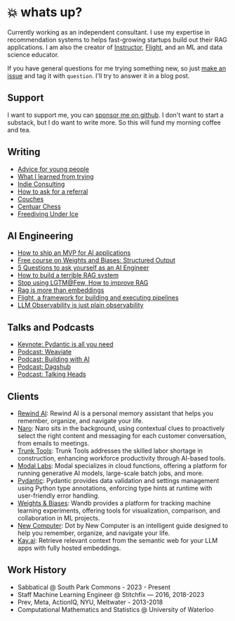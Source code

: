# :boom: whats up?

Currently working as an independent consultant. I use my expertise in recommendation systems to helps fast-growing startups build out their RAG applications. I am also the creator of [Instructor](https://jxnl.github.io/instructor), [Flight](https://jxnl.github.io/flight), and an ML and data science educator.

If you have general questions for me trying something new, so just [make an issue](https://github.com/jxnl/blog/issues) and tag it with `question`. I'll try to answer it in a blog post.

## Support

I want to support me, you can [sponsor me on github](https://github.com/sponsors/jxnl). I don't want to start a substack, but I do want to write more. So this will fund my morning coffee and tea.

## Writing

- [Advice for young people](writing/posts/advice.md)
- [What I learned from trying](writing/posts/learning.md)
- [Indie Consulting](writing/posts/consulting.md)
- [How to ask for a referral](writing/posts/asking.md)
- [Couches](writing/posts/couch.md)
- [Centuar Chess](writing/posts/centaur-chess.md)
- [Freediving Under Ice](writing/posts/freediving.md)

## AI Engineering

- [How to ship an MVP for AI applications](writing/posts/mvp.md)
- [Free course on Weights and Biases: Structured Output](https://www.wandb.courses/courses/steering-language-models)
- [5 Questions to ask yourself as an AI Engineer](writing/posts/stochastic-software.md)
- [How to build a terrible RAG system](writing/posts/rag-inverted.md)
- [Stop using LGTM@Few, How to improve RAG](writing/posts/lgtmk.md)
- [Rag is more than embeddings](writing/posts/rag.md)
- [Flight, a framework for building and executing pipelines](writing/posts/recsys-frameworks.md)
- [LLM Observability is just plain observability](writing/posts/llmops.md)

## Talks and Podcasts

- [Keynote: Pydantic is all you need](https://www.youtube.com/watch?v=yj-wSRJwrrc&)
- [Podcast: Weaviate](https://www.youtube.com/watch?v=higlHgYDc5E)
- [Podcast: Building with AI](https://www.youtube.com/watch?v=RuLTElrphnk)
- [Podcast: Dagshub](https://www.youtube.com/watch?v=rDP44EVpHTA)
- [Podcast: Talking Heads](https://www.youtube.com/watch?v=5-5jf3_mvBg)

## Clients

- [Rewind AI](http://rewind.ai): Rewind AI is a personal memory assistant that helps you remember, organize, and navigate your life.
- [Naro](http://narohq.com): Naro sits in the background, using contextual clues to proactively select the right content and messaging for each customer conversation, from emails to meetings.
- [Trunk Tools](https://trunktools.com/): Trunk Tools addresses the skilled labor shortage in construction, enhancing workforce productivity through AI-based tools.
- [Modal Labs](https://modal.com/): Modal specializes in cloud functions, offering a platform for running generative AI models, large-scale batch jobs, and more.
- [Pydantic](http://pydantic.dev): Pydantic provides data validation and settings management using Python type annotations, enforcing type hints at runtime with user-friendly error handling.
- [Weights & Biases](https://wandb.ai/): Wandb provides a platform for tracking machine learning experiments, offering tools for visualization, comparison, and collaboration in ML projects.
- [New Computer](http://new.computer): Dot by New Computer is an intelligent guide designed to help you remember, organize, and navigate your life.
- [Kay.ai](http://Kay.ai): Retrieve relevant context from the semantic web for your LLM apps with fully hosted embeddings.

## Work History

- Sabbatical @ South Park Commons - 2023 - Present
- Staff Machine Learning Engineer @ Stitchfix — 2016, 2018-2023
- Prev, Meta, ActionIQ, NYU, Meltwater - 2013-2018
- Computational Mathematics and Statistics @ University of Waterloo
